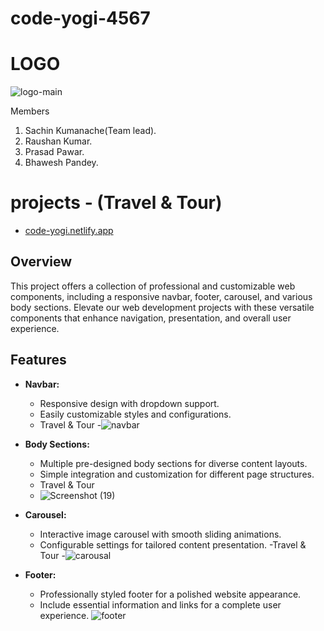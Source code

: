 # code-yogi-4567
# LOGO
![logo-main](https://github.com/sachinkumanache/code-yogi-4567/assets/150121687/830d5bdd-9af5-4b21-9f00-cf754433fbc4)


Members 
1. Sachin Kumanache(Team lead).
2. Raushan Kumar.
3. Prasad Pawar.
4. Bhawesh Pandey.

# projects - (Travel & Tour)
* [code-yogi.netlify.app](https://code-yogi.netlify.app/)
## Overview
This project offers a collection of professional and customizable web components, including a responsive navbar, footer, carousel, and various body sections. Elevate our web development projects with these versatile components that enhance navigation, presentation, and overall user experience.
  
## Features
- **Navbar:**
  - Responsive design with dropdown support.
  - Easily customizable styles and configurations.
  - Travel & Tour
  -![navbar](https://github.com/sachinkumanache/code-yogi-4567/assets/150121687/c8c9fe0e-3906-4adf-8e93-d411f7415e02)


- **Body Sections:**
  - Multiple pre-designed body sections for diverse content layouts.
  - Simple integration and customization for different page structures.
  - Travel & Tour
  - ![Screenshot (19)](https://github.com/sachinkumanache/code-yogi-4567/assets/150121687/4477935b-bce8-4c15-8ec9-da4717231b05)

- **Carousel:**
  - Interactive image carousel with smooth sliding animations.
  - Configurable settings for tailored content presentation.
  -Travel & Tour
  -![carousal](https://github.com/sachinkumanache/code-yogi-4567/assets/150121687/670ae5bb-5497-478b-8fd7-693f57bb56a0)


- **Footer:**
  - Professionally styled footer for a polished website appearance.
  - Include essential information and links for a complete user experience.
   ![footer](https://github.com/sachinkumanache/code-yogi-4567/assets/150121687/db6743c7-47cb-453a-9bf3-5d9e6901c7f1)

